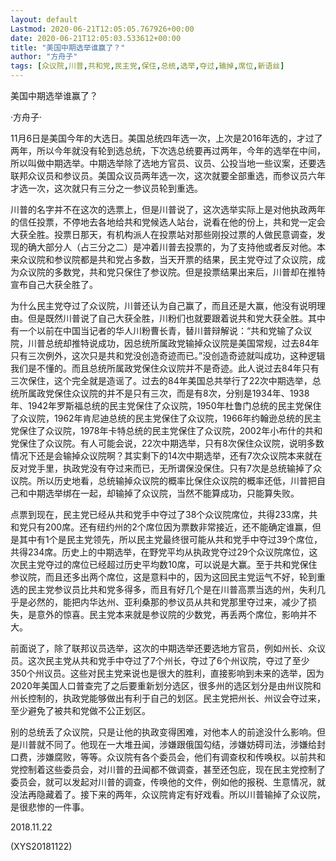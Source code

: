 ```yaml
---
layout: default
Lastmod: 2020-06-21T12:05:05.767926+00:00
date: 2020-06-21T12:05:03.533612+00:00
title: "美国中期选举谁赢了？"
author: "方舟子"
tags: [众议院,川普,共和党,民主党,保住,总统,选举,夺过,输掉,席位,新语丝]
---
```


美国中期选举谁赢了？

·方舟子·

11月6日是美国今年的大选日。美国总统四年选一次，上次是2016年选的，才过了两年，所以今年就没有轮到选总统，下次选总统要再过两年，今年的选举在中间，所以叫做中期选举。中期选举除了选地方官员、议员、公投当地一些议案，还要选联邦众议员和参议员。美国众议员两年选一次，这次就要全部重选，而参议员六年才选一次，这次就只有三分之一参议员轮到重选。

川普的名字并不在这次的选票上，但是川普说了，这次选举实际上是对他执政两年的信任投票，不停地去各地给共和党候选人站台，说看在他的份上，共和党一定会大获全胜。投票日那天，有机构派人在投票站对那些刚投过票的人做民意调查，发现的确大部分人（占三分之二）是冲着川普去投票的，为了支持他或者反对他。本来众议院和参议院都是共和党占多数，当天开票的结果，民主党夺过了众议院，成为众议院的多数党，共和党只保住了参议院。但是投票结果出来后，川普却在推特宣布自己大获全胜了。

为什么民主党夺过了众议院，川普还认为自己赢了，而且还是大赢，他没有说明理由。但是既然川普说了自己大获全胜，川粉们也就要跟着说共和党大获全胜。其中有一个以前在中国当记者的华人川粉曹长青，替川普辩解说：“共和党输了众议院，川普总统却推特说成功，因总统所属政党输掉众议院是美国常规，过去84年只有三次例外，这次只是共和党没创造奇迹而已。”没创造奇迹就叫成功，这种逻辑我们是不懂的。而且总统所属政党保住众议院并不是奇迹。此人说过去84年只有三次保住，这个完全就是造谣了。过去的84年美国总共举行了22次中期选举，总统所属政党保住众议院的并不是只有三次，而是有8次，分别是1934年、1938年、1942年罗斯福总统的民主党保住了众议院，1950年杜鲁门总统的民主党保住了众议院，1962年肯尼迪总统的民主党保住了众议院，1966年约翰逊总统的民主党保住了众议院，1978年卡特总统的民主党保住了众议院，2002年小布什的共和党保住了众议院。有人可能会说，22次中期选举，只有8次保住众议院，说明多数情况下还是会输掉众议院啊？其实剩下的14次中期选举，还有7次众议院本来就在反对党手里，执政党没有夺过来而已，无所谓保没保住。只有7次是总统输掉了众议院。所以历史地看，总统输掉众议院的概率比保住众议院的概率还低，川普把自己和中期选举绑在一起，却输掉了众议院，当然不能算成功，只能算失败。

点票到现在，民主党已经从共和党手中夺过了38个众议院席位，共得233席，共和党只有200席。还有纽约州的2个席位因为票数非常接近，还不能确定谁赢，但是其中有1个是民主党领先，所以民主党最终很可能从共和党手中夺过39个席位，共得234席。历史上的中期选举，在野党平均从执政党夺过29个众议院席位，这次民主党夺过的席位已经超过历史平均数10席，可以说是大赢。至于共和党保住参议院，而且还多出两个席位，这是意料中的，因为这回民主党运气不好，轮到重选的民主党参议员比共和党多得多，而且有好几个是在川普高票当选的州，失利几乎是必然的，能把内华达州、亚利桑那的参议员从共和党那里夺过来，减少了损失，是意外的惊喜。民主党本来就是参议院的少数党，再丢两个席位，影响并不大。

前面说了，除了联邦议员选举，这次的中期选举还要选地方官员，例如州长、众议员。这次民主党从共和党手中夺过了7个州长，夺过了6个州议院，夺过了至少350个州议员。这些对民主党来说也是很大的胜利，直接影响到未来的选举，因为2020年美国人口普查完了之后要重新划分选区，很多州的选区划分是由州议院和州长控制的，执政党能够做出有利于自己的划区。民主党把州长、州议会夺过来，至少避免了被共和党做不公正划区。

别的总统丢了众议院，只是让他的执政变得困难，对他本人的前途没什么影响。但是川普就不同了。他现在一大堆丑闻，涉嫌跟俄国勾结，涉嫌妨碍司法，涉嫌给封口费，涉嫌腐败，等等。众议院有各个委员会，他们有调查权和传唤权。以前共和党控制着这些委员会，对川普的丑闻都不做调查，甚至还包庇，现在民主党控制了委员会，就可以发起对川普的调查，传唤他的文件，例如他的报税、生意情况，就没法再隐藏着了。接下来的两年，众议院肯定有好戏看。所以川普输掉了众议院，是很悲惨的一件事。

2018.11.22

(XYS20181122)

